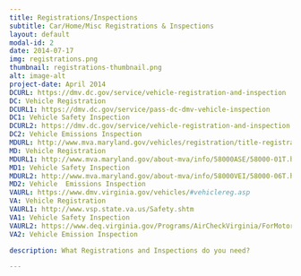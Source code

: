 ```yaml
---
title: Registrations/Inspections
subtitle: Car/Home/Misc Registrations & Inspections
layout: default
modal-id: 2
date: 2014-07-17
img: registrations.png
thumbnail: registrations-thumbnail.png
alt: image-alt
project-date: April 2014
DCURL: https://dmv.dc.gov/service/vehicle-registration-and-inspection
DC: Vehicle Registration
DCURL1: https://dmv.dc.gov/service/pass-dc-dmv-vehicle-inspection
DC1: Vehicle Safety Inspection
DCURL2: https://dmv.dc.gov/service/vehicle-registration-and-inspection
DC2: Vehicle Emissions Inspection
MDURL: http://www.mva.maryland.gov/vehicles/registration/title-registration-info.htm
MD: Vehicle Registration
MDURL1: http://www.mva.maryland.gov/about-mva/info/58000ASE/58000-01T.htm
MD1: Vehicle Safety Inspection
MDURL2: http://www.mva.maryland.gov/about-mva/info/58000VEI/58000-06T.htm
MD2: Vehicle  Emissions Inspection
VAURL: https://www.dmv.virginia.gov/vehicles/#vehiclereg.asp
VA: Vehicle Registration
VAURL1: http://www.vsp.state.va.us/Safety.shtm
VA1: Vehicle Safety Inspection
VAURL2: https://www.deq.virginia.gov/Programs/AirCheckVirginia/ForMotoristsVehicleOwners/VehicleEmissionsInspectionFAQ.aspx
VA2: Vehicle Emission Inspection

description: What Registrations and Inspections do you need?

---
```

